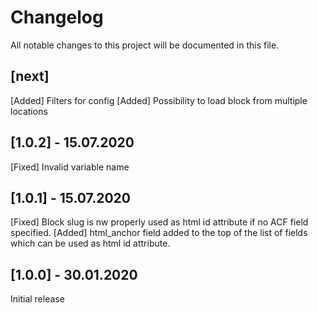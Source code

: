 # Changelog
All notable changes to this project will be documented in this file.

## [next]

[Added] Filters for config
[Added] Possibility to load block from multiple locations

## [1.0.2] - 15.07.2020

[Fixed] Invalid variable name

## [1.0.1] - 15.07.2020

[Fixed] Block slug is nw properly used as html id attribute if no ACF field specified.
[Added] html_anchor field added to the top of the list of fields which can be used as html id attribute.

## [1.0.0] - 30.01.2020

Initial release
